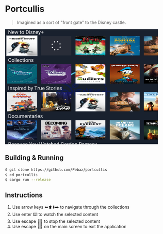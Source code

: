 # Portcullis

> Imagined as a sort of "front gate" to the Disney castle.

![Application Screenshot](res/img/Screenshot.png)

## Building & Running

```bash
$ git clone https://github.com/Pebaz/portcullis
$ cd portcullis
$ cargo run --release
```

## Instructions

1. Use arrow keys ⬅️⬆️⬇️➡️ to navigate through the collections
2. Use enter ⌨️ to watch the selected content
3. Use escape 🏃‍♂️ to stop the selected content
4. Use escape 🏃‍♂️ on the main screen to exit the application